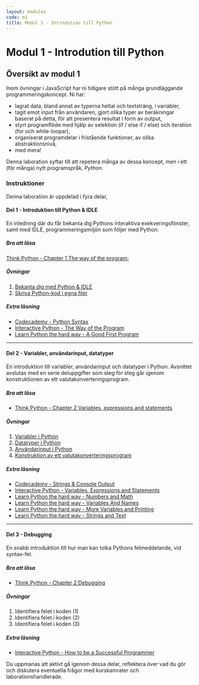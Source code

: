 ```yaml
---
layout: modules
code: m1
title: Modul 1 - Introdution till Python
---
```


# Modul 1 - Introdution till Python

## Översikt av modul 1

Inom övningar i JavaScript har ni tidigare stött på många grundläggande programmeringskoncept. Ni har:

- lagrat data, bland annat av typerna heltal och textsträng, i variabler,
- tagit emot input från användaren, gjort olika typer av beräkningar baserat på detta, för att presentera resultat i form av output,
- styrt programflöde med hjälp av selektion (if / else if / else) och iteration (for och while-loopar),
- organiserat programdelar i fristående funktioner, av olika abstraktionsnivå,
- med mera!

Denna laboration syftar till att repetera många av dessa koncept, men i ett (för många) nytt programspråk, _Python_.

### Instruktioner

Denna laboration är uppdelad i fyra delar,

#### Del 1 - Introduktion till Python & IDLE

En inledning där du får bekanta dig Pythons interaktiva exekveringsfönster, samt med IDLE, programmeringsmiljön som följer med Python.

##### Bra att läsa

[Think Python - Chapter 1 The way of the program:](http://www.greenteapress.com/thinkpython/html/thinkpython002.html)

##### Övningar

1. [Bekanta dig med Python & IDLE](exercises/L01.html)
2. [Skriva Python-kod i egna filer](exercises/L02.html)

##### Extra läsning

- [Codecademy - Python Syntax](http://www.codecademy.com/en/tracks/python)
- [Interactive Python - The Way of the Program](http://interactivepython.org/runestone/static/thinkcspy/GeneralIntro/introduction.html#the-way-of-the-program)
- [Learn Python the hard way - A Good First Program](http://learnpythonthehardway.org/book/ex1.html)

---

#### Del 2 - Variabler, användarinput, datatyper

En introduktion till variabler, användarinput och datatyper i Python. Avsnittet avslutas med en serie deluppgifter som steg för steg går igenom konstruktionen av ett valutakonverteringsprogram.

##### Bra att läsa

- [Think Python - Chapter 2 Variables, expressions and statements](http://www.greenteapress.com/thinkpython/html/thinkpython003.html) 

##### Övningar

1. [Variabler i Python](exercises/L03.html)
2. [Datatyper i Python](exercises/L04.html)
3. [Användarinput i Python](exercises/L05.html)
4. [Konstruktion av ett valutakonverteringsprogram](exercises/L06.html)

##### Extra läsning

- [Codecademy - Strings & Console Output](http://www.codecademy.com/en/tracks/python)
- [Interactive Python - Variables, Expressions and Statements](http://interactivepython.org/runestone/static/thinkcspy/SimplePythonData/simpledata.html)
- [Learn Python the hard way - Numbers and Math](http://learnpythonthehardway.org/book/ex3.html)
- [Learn Python the hard way - Variables And Names](http://learnpythonthehardway.org/book/ex4.html)
- [Learn Python the hard way - More Variables and Printing](http://learnpythonthehardway.org/book/ex5.html)
- [Learn Python the hard way - Strings and Text](http://learnpythonthehardway.org/book/ex6.html)

---

#### Del 3 - Debugging

En snabb introduktion till hur man kan tolka Pythons felmeddelande, vid syntax-fel.

##### Bra att läsa

- [Think Python - Chapter 2 Debugging](http://www.greenteapress.com/thinkpython/html/thinkpython003.html#toc21)

##### Övningar

1. Identifiera felet i koden (1)
2. Identifiera felet i koden (2)
3. Identifiera felet i koden (3)

##### Extra läsning

- [Interactive Python - How to be a Successful Programmer](http://interactivepython.org/runestone/static/thinkcspy/Debugging/debugIntro.html)

Du uppmanas att aktivt gå igenom dessa delar, reflektera över vad du gör och diskutera eventuella frågor med kurskamrater och laborationshandlerade.